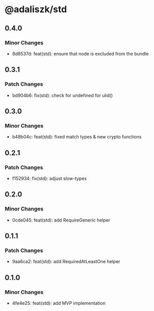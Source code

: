 # @adaliszk/std

## 0.4.0

### Minor Changes

- 8d8537d: feat(std): ensure that node is excluded from the bundle

## 0.3.1

### Patch Changes

- bd904b6: fix(std): check for undefined for ulid()

## 0.3.0

### Minor Changes

- b48b04c: feat(std): fixed match types & new crypto functions

## 0.2.1

### Patch Changes

- f152934: fix(std): adjust slow-types

## 0.2.0

### Minor Changes

- 0cde045: feat(std): add RequireGeneric helper

## 0.1.1

### Patch Changes

- 9aa6ca2: feat(std): add RequiredAtLeastOne helper

## 0.1.0

### Minor Changes

- 4fe4e25: feat(std): add MVP implementation
